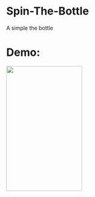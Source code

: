 # Spin-The-Bottle
A simple the bottle
# Demo:

<img src="https://github.com/Avinash-dev-code/Spin-The-Bottle/blob/master/demo1.gif" height=330 width=200>
</img>
